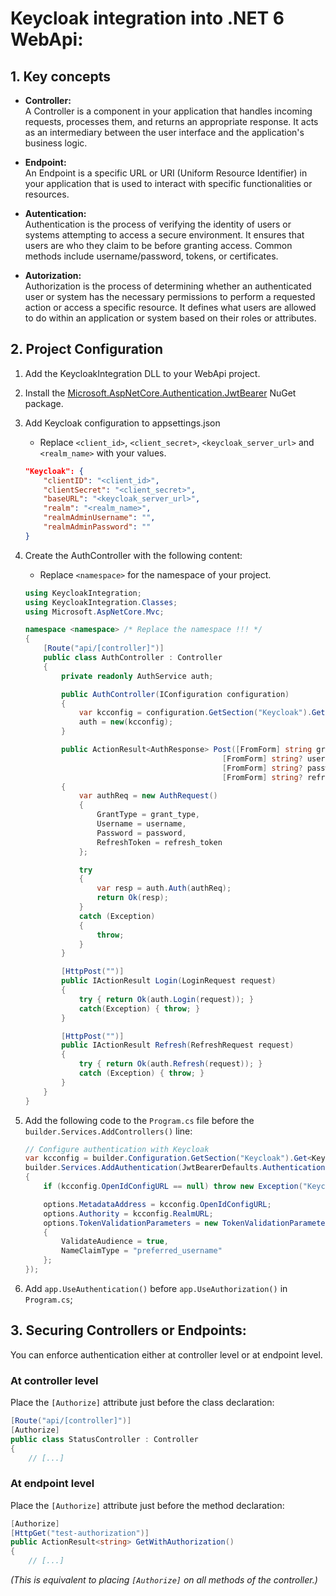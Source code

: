 ﻿
# Keycloak integration into .NET 6 WebApi:

## 1. Key concepts
- **Controller:**  
A Controller is a component in your application that handles incoming requests, processes them, and returns an appropriate response. It acts as an intermediary between the user interface and the application's business logic.  

- **Endpoint:**  
An Endpoint is a specific URL or URI (Uniform Resource Identifier) in your application that is used to interact with specific functionalities or resources.

- **Autentication:**  
Authentication is the process of verifying the identity of users or systems attempting to access a secure environment. It ensures that users are who they claim to be before granting access. Common methods include username/password, tokens, or certificates.

- **Autorization:**  
Authorization is the process of determining whether an authenticated user or system has the necessary permissions to perform a requested action or access a specific resource. It defines what users are allowed to do within an application or system based on their roles or attributes.


## 2. Project Configuration

1. Add the KeycloakIntegration DLL to your WebApi project.
1. Install the [Microsoft.AspNetCore.Authentication.JwtBearer](https://www.nuget.org/packages/Microsoft.AspNetCore.Authentication.JwtBearer/) NuGet package.

1. Add Keycloak configuration to appsettings.json
     - Replace `<client_id>`, `<client_secret>`, `<keycloak_server_url>` and `<realm_name>` with your values.
    ```json
    "Keycloak": {
        "clientID": "<client_id>",
        "clientSecret": "<client_secret>",
        "baseURL": "<keycloak_server_url>",
        "realm": "<realm_name>",
        "realmAdminUsername": "",
        "realmAdminPassword": ""
    }
    ```

1. Create the AuthController with the following content:
    - Replace `<namespace>` for the namespace of your project.
    ```csharp
    using KeycloakIntegration;
    using KeycloakIntegration.Classes;
    using Microsoft.AspNetCore.Mvc;

    namespace <namespace> /* Replace the namespace !!! */
    {
        [Route("api/[controller]")]
        public class AuthController : Controller
        {
            private readonly AuthService auth;

            public AuthController(IConfiguration configuration)
            {
                var kcconfig = configuration.GetSection("Keycloak").Get<KeycloakConfig>();
                auth = new(kcconfig);
            }

            public ActionResult<AuthResponse> Post([FromForm] string grant_type,
                                                [FromForm] string? username,
                                                [FromForm] string? password,
                                                [FromForm] string? refresh_token)
            {
                var authReq = new AuthRequest()
                {
                    GrantType = grant_type,
                    Username = username,
                    Password = password,
                    RefreshToken = refresh_token
                };

                try
                {
                    var resp = auth.Auth(authReq);
                    return Ok(resp);
                }
                catch (Exception)
                {
                    throw;
                }
            }

            [HttpPost("")]
            public IActionResult Login(LoginRequest request)
            {
                try { return Ok(auth.Login(request)); }
                catch(Exception) { throw; }
            }

            [HttpPost("")]
            public IActionResult Refresh(RefreshRequest request)
            {
                try { return Ok(auth.Refresh(request)); }
                catch (Exception) { throw; }
            }
        }
    }
    ```

1. Add the following code to the `Program.cs` file before the `builder.Services.AddControllers()` line:
    ```csharp
    // Configure authentication with Keycloak
    var kcconfig = builder.Configuration.GetSection("Keycloak").Get<KeycloakConfig>();
    builder.Services.AddAuthentication(JwtBearerDefaults.AuthenticationScheme).AddJwtBearer(options =>
    {
        if (kcconfig.OpenIdConfigURL == null) throw new Exception("Keycloak configuration not found in appsettings.json");

        options.MetadataAddress = kcconfig.OpenIdConfigURL;
        options.Authority = kcconfig.RealmURL;
        options.TokenValidationParameters = new TokenValidationParameters()
        {
            ValidateAudience = true,
            NameClaimType = "preferred_username"
        };
    });
    ```

1. Add `app.UseAuthentication()` before `app.UseAuthorization()` in `Program.cs`;

## 3. Securing Controllers or Endpoints:

You can enforce authentication either at controller level or at endpoint level.

### At controller level
Place the `[Authorize]` attribute just before the class declaration:
```csharp
[Route("api/[controller]")]
[Authorize]
public class StatusController : Controller
{
    // [...]
```

### At endpoint level
Place the `[Authorize]` attribute just before the method declaration:
```csharp
[Authorize]
[HttpGet("test-authorization")]
public ActionResult<string> GetWithAuthorization()
{
    // [...]
```
_(This is equivalent to placing `[Authorize]` on all methods of the controller.)_
